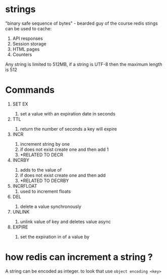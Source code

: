 # strings

"binary safe sequence of bytes" - bearded guy of the course redis stings can be
used to cache:
1. API responses
2. Session storage
3. HTML pages
4. Counters

Any string is limited to 512MB, if a string is UTF-8 then the maximum length is
512

# Commands
1. SET <key> <value> EX  <seconds>
   1. set a value with an expiration date in seconds
2. TTL <key>
   1. return the number of seconds a key will expire
3. INCR <key> 
   1. increment string by one
   2. if does not exist create one and then add 1
   3. *RELATED TO DECR
4. INCRBY <key> <x>
   1. adds <x> to the value of <key>
   2. if does not exist create one and then add <x>
   3. *RELATED TO DECRBY
5. INCRFLOAT
   1. used to increment floats
6. DEL <key>
   1. delete a value synchronously 
7. UNLINK <key>
   1. unlink value of key and deletes value async 
8. EXPIRE <key> <seconds>
   1. set the expiration in <seconds> of a value by <key>

# how redis can increment a string ?
A string can be encoded as integer. to look that use `object encoding <key>`